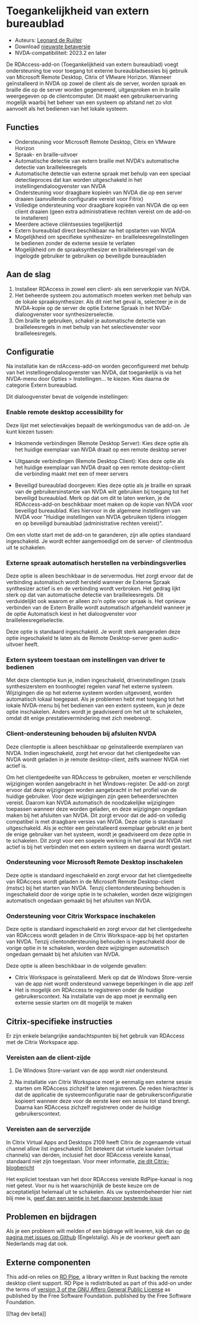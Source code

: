 # Toegankelijkheid van extern bureaublad #

* Auteurs: [Leonard de Ruijter][1]
* Download [nieuwste betaversie][2]
* NVDA-compatibiliteit: 2023.2 en later

De RDAccess-add-on (Toegankelijkheid van extern bureaublad) voegt
ondersteuning toe voor toegang tot externe bureaubladsessies bij gebruik van
Microsoft Remote Desktop, Citrix of VMware Horizon. Wanneer geïnstalleerd in
NVDA op zowel de client als de server, worden spraak en braille die op de
server worden gegenereerd, uitgesproken en in braille weergegeven op de
clientcomputer. Dit maakt een gebruikerservaring mogelijk waarbij het beheer
van een systeem op afstand net zo vlot aanvoelt als het bedienen van het
lokale systeem.

## Functies

* Ondersteuning voor Microsoft Remote Desktop, Citrix en VMware Horizon
* Spraak- en braille-uitvoer
* Automatische detectie van extern braille met NVDA's automatische detectie
  van brailleleesregels
* Automatische detectie van externe spraak met behulp van een speciaal
  detectieproces dat kan worden uitgeschakeld in het
  instellingendialoogvenster van NVDA
* Ondersteuning voor draagbare kopieën van NVDA die op een server draaien
  (aanvullende configuratie vereist voor Fitrix)
* Volledige ondersteuning voor draagbare kopieën van NVDA die op een client
  draaien (geen extra administratieve rechten vereist om de add-on te
  installeren)
* Meerdere actieve cliëntsessies tegelijkertijd
* Extern bureaublad direct beschikbaar na het opstarten van NVDA
* Mogelijkheid om specifieke synthesizer- en brailleleesregelinstellingen te
  bedienen zonder de externe sessie te verlaten
* Mogelijkheid om de spraaksynthesizer en brailleleesregel van de ingelogde
  gebruiker te gebruiken op beveiligde bureaubladen

## Aan de slag

1. Installeer RDAccess in zowel een client- als een serverkopie van NVDA.
1. Het beheerde systeem zou automatisch moeten werken met behulp van de
   lokale spraaksynthesizer. Als dit niet het geval is, selecteer je in de
   NVDA-kopie op de server de optie Externe Spraak in het
   NVDA-dialoogvenster voor synthesizerselectie.
1. Om braille te gebruiken, schakel je automatische detectie van
   brailleleesregels in met behulp van het selectievenster voor
   brailleleesregels.

## Configuratie

Na installatie kan de rdAccess-add-on worden geconfigureerd met behulp van het instellingendialoogvenster van NVDA, dat toegankelijk is via het NVDA-menu door Opties > Instellingen... te kiezen.
Kies daarna de categorie Extern bureaublad.

Dit dialoogvenster bevat de volgende instellingen:

### Enable remote desktop accessibility for

Deze lijst met selectievakjes bepaalt de werkingsmodus van de add-on. Je
kunt kiezen tussen:

* Inkomende verbindingen (Remote Desktop Server): Kies deze optie als het
  huidige exemplaar van NVDA draait op een remote desktop server

* Uitgaande verbindingen (Remote Desktop Client): Kies deze optie als het
  huidige exemplaar van NVDA draait op een remote desktop-client die
  verbinding maakt met een of meer servers

* Beveiligd bureaublad doorgeven: Kies deze optie als je braille en spraak
  van de gebruikersinstantie van NVDA wilt gebruiken bij toegang tot het
  beveiligd bureaublad. Merk op dat om dit te laten werken, je de
  RDAccess-add-on beschikbaar moet maken op de kopie van NVDA voor beveiligd
  bureaublad. Kies hiervoor in de algemene instellingen van NVDA voor
  "Huidige instellingen van NVDA gebruiken tijdens inloggen en op beveiligd
  bureaublad (administrative rechten vereist)".

Om een ​​vlotte start met de add-on te garanderen, zijn alle opties
standaard ingeschakeld. Je wordt echter aangemoedigd om de server- of
clientmodus uit te schakelen.

### Externe spraak automatisch herstellen na verbindingsverlies

Deze optie is alleen beschikbaar in de servermodus. Het zorgt ervoor dat de
verbinding automatisch wordt hersteld wanneer de Externe Spraak synthesizer
actief is en de verbinding wordt verbroken. Het gedrag lijkt sterk op dat
van automatische detectie van brailleleesregels. Dit verduidelijkt ook
waarom er alleen zo'n optie voor spraak is. Het opnieuw verbinden van de
Extern Braille wordt automatisch afgehandeld wanneer je de optie Automatisch
kiest in het dialoogvenster voor brailleleesregelselectie.

Deze optie is standaard ingeschakeld. Je wordt sterk aangeraden deze optie
ingeschakeld te laten als de Remote Desktop-server geen audio-uitvoer heeft.

### Extern systeem toestaan om instellingen van driver te bedienen

Met deze clientoptie kun je, indien ingeschakeld, driverinstellingen (zoals
synthesizerstem en toonhoogte) regelen vanaf het externe
systeem. Wijzigingen die op het externe systeem worden uitgevoerd, worden
automatisch lokaal toegepast. Als je problemen hebt met toegang tot het
lokale NVDA-menu bij het bedienen van een extern systeem, kun je deze optie
inschakelen. Anders wordt je geadviseerd om het uit te schakelen, omdat dit
enige prestatievermindering met zich meebrengt.

### Client-ondersteuning behouden bij afsluiten NVDA

Deze clientoptie is alleen beschikbaar op geïnstalleerde exemplaren van
NVDA. Indien ingeschakeld, zorgt het ervoor dat het clientgedeelte van NVDA
wordt geladen in je remote desktop-client, zelfs wanneer NVDA niet actief
is.

Om het clientgedeelte van RDAccess te gebruiken, moeten er verschillende
wijzigingen worden aangebracht in het Windows-register. De add-on zorgt
ervoor dat deze wijzigingen worden aangebracht in het profiel van de huidige
gebruiker. Voor deze wijzigingen zijn geen beheerdersrechten vereist. Daarom
kan NVDA automatisch de noodzakelijke wijzigingen toepassen wanneer deze
worden geladen, en deze wijzigingen ongedaan maken bij het afsluiten van
NVDA. Dit zorgt ervoor dat de add-on volledig compatibel is met draagbare
versies van NVDA. Deze optie is standaard uitgeschakeld. Als je echter een
geïnstalleerd exemplaar gebruikt en je bent de enige gebruiker van het
systeem, wordt je geadviseerd om deze optie in te schakelen. Dit zorgt voor
een soepele werking in het geval dat NVDA niet actief is bij het verbinden
met een extern systeem en daarna wordt gestart.

### Ondersteuning voor Microsoft Remote Desktop inschakelen

Deze optie is standaard ingeschakeld en zorgt ervoor dat het clientgedeelte
van RDAccess wordt geladen in de Microsoft Remote Desktop-client (mstsc) bij
het starten van NVDA. Tenzij clientondersteuning behouden is ingeschakeld
door de vorige optie in te schakelen, worden deze wijzigingen automatisch
ongedaan gemaakt bij het afsluiten van NVDA.

### Ondersteuning voor Citrix Workspace inschakelen

Deze optie is standaard ingeschakeld en zorgt ervoor dat het clientgedeelte
van RDAccess wordt geladen in de Citrix Workspace-app bij het opstarten van
NVDA. Tenzij clientondersteuning behouden is ingeschakeld door de vorige
optie in te schakelen, worden deze wijzigingen automatisch ongedaan gemaakt
bij het afsluiten van NVDA.

Deze optie is alleen beschikbaar in de volgende gevallen:

* Citrix Workspace is geïnstalleerd. Merk op dat de Windows Store-versie van
  de app niet wordt ondersteund vanwege beperkingen in die app zelf
* Het is mogelijk om RDAccess te registreren onder de huidige
  gebruikerscontext. Na installatie van de app moet je eenmalig een externe
  sessie starten om dit mogelijk te maken

## Citrix-specifieke instructies

Er zijn enkele belangrijke aandachtspunten bij het gebruik van RDAccess met
de Citrix Workspace app.

### Vereisten aan de client-zijde

1. De Windows Store-variant van de app wordt *niet* ondersteund.

2. Na installatie van Citrix Workspace moet je eenmalig een externe sessie
   starten om RDAccess zichzelf te laten registreren. De reden hierachter is
   dat de applicatie de systeemconfiguratie naar de gebruikersconfiguratie
   kopieert wanneer deze voor de eerste keer een sessie tot stand
   brengt. Daarna kan RDAccess zichzelf registreren onder de huidige
   gebruikerscontext.

### Vereisten aan de serverzijde

In Citrix Virtual Apps and Desktops 2109 heeft Citrix de zogenaamde virtual
channel allow list ingeschakeld. Dit betekent dat virtuele kanalen (virtual
channels) van derden, inclusief het door RDAccess vereiste kanaal, standaard
niet zijn toegestaan. Voor meer informatie, [zie dit
Citrix-blogbericht](https://www.citrix.com/blogs/2021/10/14/virtual-channel-allow-list-now-enabled-by-default/)

Het expliciet toestaan ​​van het door RDAccess vereiste RdPipe-kanaal is nog
niet getest. Voor nu is het waarschijnlijk de beste keuze om de
acceptatielijst helemaal uit te schakelen. Als uw systeembeheerder hier niet
blij mee is, [geef dan een seintje in het daarvoor bestemde issue][3]

## Problemen en bijdragen

Als je een probleem wilt melden of een bijdrage wilt leveren, kijk dan op
[de pagina met issues op Github][3] (Engelstalig). Als je de voorkeur geeft
aan Nederlands mag dat ook.

## Externe componenten

This add-on relies on [RD Pipe][4], a library written in Rust backing the
remote desktop client support.  RD Pipe is redistributed as part of this
add-on under the terms of [version 3 of the GNU Affero General Public
License][5] as published by the Free Software Foundation.  published by the
Free Software Foundation.

[[!tag dev beta]]

[1]: https://github.com/leonardder/

[2]: https://www.nvaccess.org/addonStore/legacy?file=rdAccess-beta

[3]: https://github.com/leonardder/rdAccess/issues

[4]: https://github.com/leonardder/rd_pipe-rs

[5]: https://github.com/leonardder/rd_pipe-rs/blob/master/LICENSE
